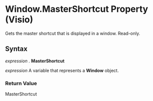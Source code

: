 
# Window.MasterShortcut Property (Visio)

Gets the master shortcut that is displayed in a window. Read-only.


## Syntax

 _expression_ . **MasterShortcut**

 _expression_ A variable that represents a **Window** object.


### Return Value

MasterShortcut

